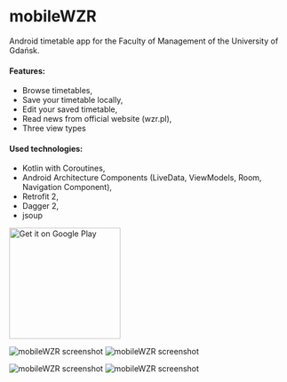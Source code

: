 # mobileWZR
Android timetable app for the Faculty of Management of the University of Gdańsk.

#### Features:
* Browse timetables,
* Save your timetable locally,
* Edit your saved timetable,
* Read news from official website (wzr.pl),
* Three view types

#### Used technologies: 
* Kotlin with Coroutines,
* Android Architecture Components (LiveData, ViewModels, Room, Navigation Component), 
* Retrofit 2,
* Dagger 2,
* jsoup

<a href='https://play.google.com/store/apps/details?id=pl.expert.mobilewzr&pcampaignid=pcampaignidMKT-Other-global-all-co-prtnr-py-PartBadge-Mar2515-1'><img width="200" alt='Get it on Google Play' src='https://play.google.com/intl/en_us/badges/static/images/badges/en_badge_web_generic.png'/></a>

![mobileWZR screenshot](https://gjinmq.db.files.1drv.com/y4mTDuQ1TcTTZPcK227b-WR8fkGo1UIgWJNUjJVLbqG4JwI0FCtgaoOhhKd-pqLowH2BW701A5cjt3bsvLK1dHnax7HtrKWlxg2nRMFhIffmTYNY59t4_E_APE4YdP4iPvoHY_2x7KdxcABBDPAL_cs9X0V27U78OeiXiodjeW7JPYvJwNv8nWiLdBBQWxAh6Htlsz73Jog5BssYdWtYbOT5A?width=371&height=660&cropmode=none) ![mobileWZR screenshot](https://i5inmq.db.files.1drv.com/y4mlHXGE-wRY2Rb4p23T7jIMXdbO6F1ezch5LXOCuiQJYrJPuZOOUN2lIUccpdsmZ5roxJy3zm7F5CQoimAz8AvmitEkyd53ilozEC3Ui2IVV3BP-w7N6mTtBKHoRP5W9ytTa0OReWeN_ftnC190dqyzz2rjwXHEp9yWTqPnjlpJEkkyZERlS31pLnarpO0Y7zk-nfbSb0R0ueJJFweFEhr5g?width=371&height=660&cropmode=none)

![mobileWZR screenshot](https://g5isxa.db.files.1drv.com/y4mu3npg0q7B7Rf7yCBifEbD3LlLMOkzcr17ET3oQkG3nK79QKSiRx4QxZ88TGd1Ehv3Z6Suyg_fFxdhjfNowa6XlGHSsMnbfq6WBhjvSRld8-oIIRq7ktQX04DAPOY0idoUAewbLMVQR_tKsotBcggZ4rT70IILA0IxGpobPObNlFFI-xAGWtBtbUzPKrALvo404uiNTj9JZeZdkKXAdhqqQ?width=371&height=660&cropmode=none) ![mobileWZR screenshot](https://ipinmq.db.files.1drv.com/y4mY-Xb1B9U8qgUHD4Y4ouSyszNVPJYpAfbJj6vNNPGl23Jr7L3vNtR-fjHhtzoqJfjCzGtC4BFVUwtEjzTz91LTu75a16YqACL7iwv_36HliDV2L5SLg6UAsuYb7VwU2QMFLvbrjTV7GvUqZBVh6TzYlhMrv8_vI64kVvQGHCs_qtPdY_1ctWZvekrLKglGy9QEIyU3E51lDNi2TpG9vTlVg?width=371&height=660&cropmode=none)

